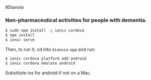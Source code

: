 
#Dianoia
### Non-pharmaceutical activities for people with dementia.


```bash
$ sudo npm install -g ionic cordova
$ npm install
$ ionic serve
```

Then, to run it, cd into `dianoia-app` and run:

```bash
$ ionic cordova platform add android
$ ionic cordova emulate android
```

Substitute ios for android if not on a Mac.

